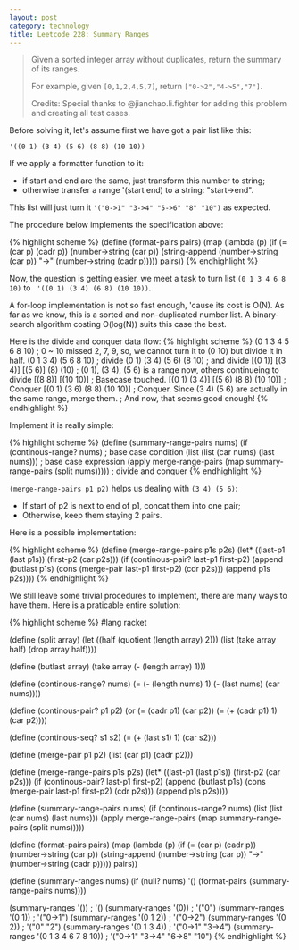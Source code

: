 ```yaml
---
layout: post
category: technology
title: Leetcode 228: Summary Ranges
---
```


> Given a sorted integer array without duplicates, return the summary of its ranges.
>
> For example, given `[0,1,2,4,5,7]`, return `["0->2","4->5","7"]`.
>
> Credits:
> Special thanks to @jianchao.li.fighter for adding this problem and creating all test cases.

Before solving it, let's assume first we have got a pair list like this:

    '((0 1) (3 4) (5 6) (8 8) (10 10))

If we apply a formatter function to it:

* if start and end are the same, just transform this number to string;
* otherwise transfer a range '(start end) to a string: "start->end".

This list will just turn it `'("0->1" "3->4" "5->6" "8" "10")` as expected.

The procedure below implements the specification above:

{% highlight scheme %}
(define (format-pairs pairs)
  (map (lambda (p) (if (= (car p) (cadr p))
                       (number->string (car p))
                       (string-append (number->string (car p))
                                      "->"
                                      (number->string (cadr p)))))
       pairs))
{% endhighlight %}

Now, the question is getting easier, we meet a task to turn list
`(0 1 3 4 6 8 10)` to ` '((0 1) (3 4) (6 8) (10 10))`.

A for-loop implementation is not so fast enough, 'cause its cost is O(N).
As far as we know, this is a sorted and non-duplicated number list.
A binary-search algorithm costing O(log(N)) suits this case the best.

Here is the divide and conquer data flow:
{% highlight scheme %}
(0 1 3 4 5 6 8 10) ; 0 ~ 10 missed 2, 7, 9, so, we cannot turn it to (0 10) but divide it in half.
(0 1 3 4) (5 6 8 10) ; divide
(0 1) (3 4) (5 6) (8 10) ; and divide
[(0 1)] [(3 4)] [(5 6)] (8) (10) ; (0 1), (3 4), (5 6) is a range now, others continueing to divide
                      [(8 8)] [(10 10)] ; Basecase touched.
[(0 1) (3 4)] [(5 6) (8 8) (10 10)] ; Conquer
[(0 1) (3 6) (8 8) (10 10)] ; Conquer. Since (3 4) (5 6) are actually in the same range, merge them.
; And now, that seems good enough!
{% endhighlight %}

Implement it is really simple:

{% highlight scheme %}
(define (summary-range-pairs nums)
  (if (continous-range? nums) ; base case condition
      (list (list (car nums) (last nums))) ; base case expression
      (apply merge-range-pairs (map summary-range-pairs (split nums))))) ; divide and conquer
{% endhighlight %}

`(merge-range-pairs p1 p2)` helps us dealing with `(3 4) (5 6)`:

* If start of p2 is next to end of p1, concat them into one pair;
* Otherwise, keep them staying 2 pairs.

Here is a possible implementation:

{% highlight scheme %}
(define (merge-range-pairs p1s p2s)
  (let* ((last-p1 (last p1s))
         (first-p2 (car p2s)))
    (if (continous-pair? last-p1 first-p2)
        (append (butlast p1s)
                (cons (merge-pair last-p1
                                  first-p2)
                      (cdr p2s)))
        (append p1s p2s))))
{% endhighlight %}

We still leave some trivial procedures to implement, there are many ways to have them.
Here is a praticable entire solution:

{% highlight scheme %}
#lang racket

(define (split array)
  (let ((half (quotient (length array) 2)))
    (list (take array half)
          (drop array half))))

(define (butlast array)
  (take array (- (length array) 1)))

(define (continous-range? nums)
  (= (- (length nums) 1) (- (last nums) (car nums))))

(define (continous-pair? p1 p2)
  (or (= (cadr p1) (car p2))
      (= (+ (cadr p1) 1) (car p2))))

(define (continous-seq? s1 s2)
  (= (+ (last s1) 1) (car s2)))

(define (merge-pair p1 p2)
  (list (car p1) (cadr p2)))

(define (merge-range-pairs p1s p2s)
  (let* ((last-p1 (last p1s))
         (first-p2 (car p2s)))
    (if (continous-pair? last-p1 first-p2)
        (append (butlast p1s)
                (cons (merge-pair last-p1
                                  first-p2)
                      (cdr p2s)))
        (append p1s p2s))))

(define (summary-range-pairs nums)
  (if (continous-range? nums)
      (list (list (car nums) (last nums)))
      (apply merge-range-pairs (map summary-range-pairs (split nums)))))

(define (format-pairs pairs)
  (map (lambda (p) (if (= (car p) (cadr p))
                       (number->string (car p))
                       (string-append (number->string (car p))
                                      "->"
                                      (number->string (cadr p)))))
       pairs))

(define (summary-ranges nums)
  (if (null? nums)
      '()
      (format-pairs (summary-range-pairs nums))))

(summary-ranges '()) ; '()
(summary-ranges '(0)) ; '("0")
(summary-ranges '(0 1)) ; '("0->1")
(summary-ranges '(0 1 2)) ; '("0->2")
(summary-ranges '(0 2)) ; '("0" "2")
(summary-ranges '(0 1 3 4)) ; '("0->1" "3->4")
(summary-ranges '(0 1 3 4 6 7 8 10)) ; '("0->1" "3->4" "6->8" "10")
{% endhighlight %}
